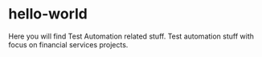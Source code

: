 # hello-world
Here you will find Test Automation related stuff.
Test automation stuff with focus on financial services projects.
